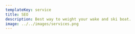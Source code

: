 ```yaml
---
templateKey: service
title: SEO
description: Best way to weight your wake and ski boat.
image: ../../images/services.png
---
```

